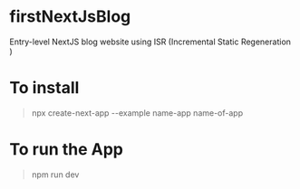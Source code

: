 # firstNextJsBlog
Entry-level NextJS blog website using ISR (Incremental Static Regeneration )

# To install
> npx create-next-app --example name-app name-of-app

# To run the App
> npm run dev
